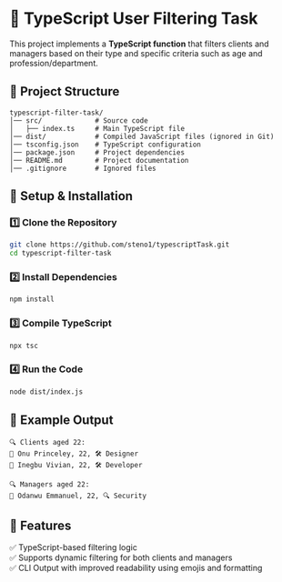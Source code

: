 # 🚀 TypeScript User Filtering Task

This project implements a **TypeScript function** that filters clients and managers based on their type and specific criteria such as age and profession/department.

## 📂 Project Structure
```
typescript-filter-task/
│── src/             # Source code
│   ├── index.ts     # Main TypeScript file
│── dist/            # Compiled JavaScript files (ignored in Git)
│── tsconfig.json    # TypeScript configuration
│── package.json     # Project dependencies
│── README.md        # Project documentation
│── .gitignore       # Ignored files
```

## 🔧 Setup & Installation
### 1️⃣ Clone the Repository  
```sh
git clone https://github.com/steno1/typescriptTask.git
cd typescript-filter-task
```

### 2️⃣ Install Dependencies
```sh
npm install
```

### 3️⃣ Compile TypeScript
```sh
npx tsc
```

### 4️⃣ Run the Code
```sh
node dist/index.js
```

## 📝 Example Output
```
🔍 Clients aged 22:
👤 Onu Princeley, 22, 🛠️ Designer
👤 Inegbu Vivian, 22, 🛠️ Developer

🔍 Managers aged 22:
💼 Odanwu Emmanuel, 22, 🔍 Security
```

## 📌 Features
✅ TypeScript-based filtering logic  
✅ Supports dynamic filtering for both clients and managers  
✅ CLI Output with improved readability using emojis and formatting
